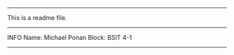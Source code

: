 
-----------------------

This is a readme file.

-----------------------

INFO
    Name: Michael Ponan
    Block: BSIT 4-1

-----------------------
